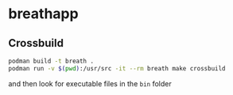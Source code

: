 # breathapp

## Crossbuild

```bash
podman build -t breath .
podman run -v $(pwd):/usr/src -it --rm breath make crossbuild
```

and then look for executable files in the `bin` folder
